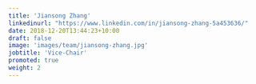 ```yaml
---
title: 'Jiansong Zhang'
linkedinurl: "https://www.linkedin.com/in/jiansong-zhang-5a453636/"
date: 2018-12-20T13:44:23+10:00
draft: false
image: 'images/team/jiansong-zhang.jpg'
jobtitle: 'Vice-Chair'
promoted: true
weight: 2 
---
```


